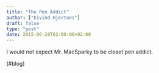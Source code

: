 ```yaml
---
title: "The Pen Addict"
author: ["Eivind Hjertnes"]
draft: false
type: "post"
date: 2015-06-29T02:00:00+02:00
---
```


I would not expect Mr. MacSparky to be closet pen addict.

(#blog)
